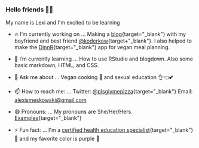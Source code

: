 ### Hello friends 👋😊

My name is Lexi and I'm excited to be learning

- 🔥 I’m currently working on ...
  Making a [blog](https://www.eatgamelove.com/){target="_blank"} with my boyfriend and best friend [@koderkow](https://github.com/KoderKow/KoderKow){target+"_blank"}. I also helped to make the [DinnR](https://koderkow.shinyapps.io/dinnR/){target="_blank"} app for vegan meal planning.
  
- 🌱 I’m currently learning ...
  How to use RStudio and blogdown. Also some basic markdown, HTML, and CSS.

- 💬 Ask me about ...
  Vegan cooking 🥦 and sexual education 👌👈💕

- 📫 How to reach me: ...
  Twitter: [@plsgivmepizza](https://twitter.com/plsgivmepizza){target="_blank"}
  Email: alexismeskowski@gmail.com

- 😄 Pronouns: ...
  My pronouns are She/Her/Hers.
  [Examples](https://pronoun.is/she){target="_blank"}

- ⚡ Fun fact: ...
  I'm a [certified health education specialist](https://www.sophe.org/careerhub/health-education-profession/){target="_blank"} 🥑 and my favorite color is purple 💜
